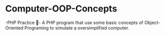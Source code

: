 # Computer-OOP-Concepts
-PHP Practice 🐘-
A PHP program that use some basic concepts of Object-Oriented Programing to simulate a oversimplified computer.
